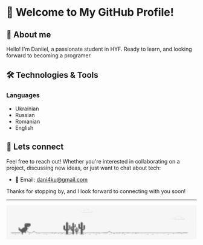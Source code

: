 # 👋 Welcome to My GitHub Profile!

## 👨 About me 

Hello! I'm Daniiel, a passionate student in HYF. Ready to learn, and looking forward to becoming a programer.

## 🛠️ Technologies & Tools

### Languages

- Ukrainian
- Russian
- Romanian
- English

<!-- ### Web Development -->

## 🤝 Lets connect

Feel free to reach out! Whether you're interested in collaborating on a project, discussing new ideas, or just want to chat about tech:

- 📧 Email: dani4ku@gmail.com

Thanks for stopping by, and I look forward to connecting with you soon!

---

<img src="./gif/cool-dinosaur.gif" alt="dino" width="100%" height="90">



